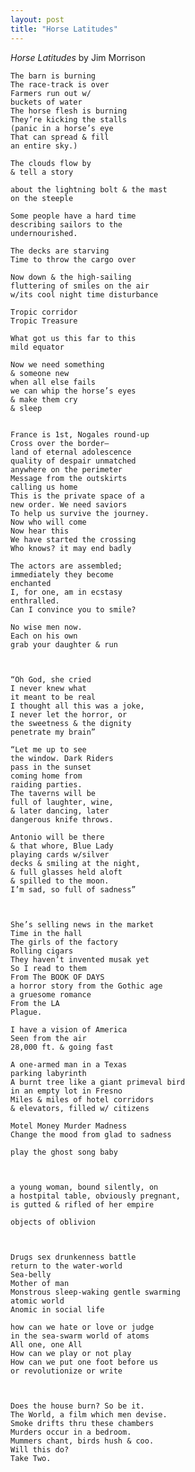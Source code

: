```yaml
---
layout: post
title: "Horse Latitudes" 
---
```


*Horse Latitudes*
by Jim Morrison

	The barn is burning
	The race-track is over
	Farmers run out w/
	buckets of water
	The horse flesh is burning
	They’re kicking the stalls
	(panic in a horse’s eye
	That can spread & fill
	an entire sky.)

	The clouds flow by
	& tell a story

	about the lightning bolt & the mast
	on the steeple

	Some people have a hard time
	describing sailors to the
	undernourished.

	The decks are starving
	Time to throw the cargo over

	Now down & the high-sailing
	fluttering of smiles on the air
	w/its cool night time disturbance

	Tropic corridor
	Tropic Treasure

	What got us this far to this
	mild equator

	Now we need something
	& someone new
	when all else fails
	we can whip the horse’s eyes
	& make them cry
	& sleep


	France is 1st, Nogales round-up
	Cross over the border–
	land of eternal adolescence
	quality of despair unmatched
	anywhere on the perimeter
	Message from the outskirts
	calling us home
	This is the private space of a
	new order. We need saviors
	To help us survive the journey.
	Now who will come
	Now hear this
	We have started the crossing
	Who knows? it may end badly

	The actors are assembled;
	immediately they become
	enchanted
	I, for one, am in ecstasy
	enthralled.
	Can I convince you to smile?

	No wise men now.
	Each on his own
	grab your daughter & run



	“Oh God, she cried
	I never knew what
	it meant to be real
	I thought all this was a joke,
	I never let the horror, or
	the sweetness & the dignity
	penetrate my brain”

	“Let me up to see
	the window. Dark Riders
	pass in the sunset
	coming home from
	raiding parties.
	The taverns will be
	full of laughter, wine,
	& later dancing, later
	dangerous knife throws.

	Antonio will be there
	& that whore, Blue Lady
	playing cards w/silver
	decks & smiling at the night,
	& full glasses held aloft
	& spilled to the moon.
	I’m sad, so full of sadness”



	She’s selling news in the market
	Time in the hall
	The girls of the factory
	Rolling cigars
	They haven’t invented musak yet
	So I read to them
	From The BOOK OF DAYS
	a horror story from the Gothic age
	a gruesome romance
	From the LA
	Plague.

	I have a vision of America
	Seen from the air
	28,000 ft. & going fast

	A one-armed man in a Texas
	parking labyrinth
	A burnt tree like a giant primeval bird
	in an empty lot in Fresno
	Miles & miles of hotel corridors
	& elevators, filled w/ citizens

	Motel Money Murder Madness
	Change the mood from glad to sadness

	play the ghost song baby



	a young woman, bound silently, on
	a hostpital table, obviously pregnant,
	is gutted & rifled of her empire

	objects of oblivion



	Drugs sex drunkenness battle
	return to the water-world
	Sea-belly
	Mother of man
	Monstrous sleep-waking gentle swarming
	atomic world
	Anomic in social life

	how can we hate or love or judge
	in the sea-swarm world of atoms
	All one, one All
	How can we play or not play
	How can we put one foot before us
	or revolutionize or write



	Does the house burn? So be it.
	The World, a film which men devise.
	Smoke drifts thru these chambers
	Murders occur in a bedroom.
	Mummers chant, birds hush & coo.
	Will this do?
	Take Two.
